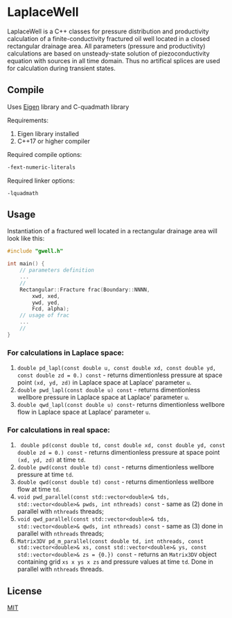 # LaplaceWell

LaplaceWell is a C++ classes for pressure distribution and productivity calculation of a finite-conductivity fractured oil well located in a closed rectangular drainage area.
All parameters (pressure and productivity) calculations are based on unsteady-state solution of piezoconductivity equation with sources in all time domain. Thus no artifical splices are used for calculation during transient states.

## Compile

Uses [Eigen](https://eigen.tuxfamily.org/index.php?title=Main_Page) library and C-quadmath library

Requirements:
1. Eigen library installed
2. C++17 or higher compiler

Required compile options:
```bash
-fext-numeric-literals
```
Required linker options:
```
-lquadmath
```

## Usage

Instantiation of a fractured well located in a rectangular drainage area will look like this:
```C++
#include "gwell.h"

int main() {
    // parameters definition
	...
    //
    Rectangular::Fracture frac(Boundary::NNNN,
        xwd, xed,
        ywd, yed,
        Fcd, alpha);
    // usage of frac
    ...
    //
}
```

### For calculations in Laplace space:
1. ```double pd_lapl(const double u, const double xd, const double yd, const double zd = 0.) const``` - returns dimentionless pressure at space point ```(xd, yd, zd)``` in Laplace space at Laplace' parameter ```u```.
2. ```double pwd_lapl(const double u) const``` - returns dimentionless wellbore pressure in Laplace space at Laplace' parameter ```u```.
3. ```double qwd_lapl(const double u) const```- returns dimentionless wellbore flow in Laplace space at Laplace' parameter ```u```.

### For calculations in real space:
1. ``` double pd(const double td, const double xd, const double yd, const double zd = 0.) const``` - returns dimentionless pressure at space point ```(xd, yd, zd)``` at time ```td```.
2. ```double pwd(const double td) const``` - returns dimentionless wellbore pressure at time ```td```.
3. ```double qwd(const double td) const``` - returns dimentionless wellbore flow at time ```td```.
4. ```void pwd_parallel(const std::vector<double>& tds, std::vector<double>& pwds, int nthreads) const``` - same as (2) done in parallel with ```nthreads``` threads;
5. ```void qwd_parallel(const std::vector<double>& tds, std::vector<double>& qwds, int nthreads) const``` - same as (3) done in parallel with ```nthreads``` threads;
6. ```Matrix3DV pd_m_parallel(const double td, int nthreads, const std::vector<double>& xs, const std::vector<double>& ys, const std::vector<double>& zs = {0.}) const``` - returns an ```Matrix3DV``` object containing grid ```xs x ys x zs``` and pressure values at time ```td```. Done in parallel with ```nthreads``` threads.

## License
[MIT](https://choosealicense.com/licenses/mit/)